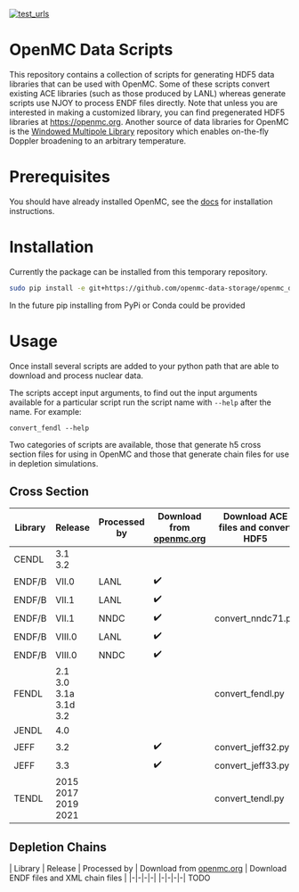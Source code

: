 [![test_urls](https://github.com/shimwell/data/actions/workflows/test_urls.yml/badge.svg)](https://github.com/shimwell/data/actions/workflows/test_urls.yml)

# OpenMC Data Scripts

This repository contains a collection of scripts for generating HDF5 data
libraries that can be used with OpenMC. Some of these scripts convert existing
ACE libraries (such as those produced by LANL) whereas generate scripts use
NJOY to process ENDF files directly. Note that unless you are interested in
making a customized library, you can find pregenerated HDF5 libraries at
https://openmc.org. Another source of data libraries for OpenMC is the
[Windowed Multipole Library](https://github.com/mit-crpg/WMP_Library)
repository which enables on-the-fly Doppler broadening to an arbitrary
temperature.

# Prerequisites

You should have already installed OpenMC, see the [docs](https://docs.openmc.org/en/stable/quickinstall.html) for installation instructions.
# Installation


Currently the package can be installed from this temporary repository.

```bash
sudo pip install -e git+https://github.com/openmc-data-storage/openmc_data.git
```

In the future pip installing from PyPi or Conda could be provided


# Usage

Once install several scripts are added to your python path that are able to
download and process nuclear data.

The scripts accept input arguments, to find out the input arguments available
for a particular script run the script name with ```--help``` after the name.
For example:

```convert_fendl --help```

Two categories of scripts are available, those that generate h5 cross section
files for using in OpenMC and those that generate chain files for use in
depletion simulations.

## Cross Section

| Library | Release | Processed by | Download from [openmc.org](https://openmc.org/) | Download ACE files and convert HDF5 | Download ENDF files and generate HDF5 | Convert local ACE files |
|-|-|-|-|-|-|-|
| CENDL | 3.1<br>3.2 |  |  |  | generate_cendl.py |  |
| ENDF/B | VII.0 | LANL | :heavy_check_mark: |  |  | convert_mcnp70.py |
| ENDF/B | VII.1 | LANL | :heavy_check_mark: |  |  | convert_mcnp71.py |
| ENDF/B | VII.1 | NNDC | :heavy_check_mark: | convert_nndc71.py | generate_endf.py |  |
| ENDF/B | VIII.0 | LANL | :heavy_check_mark: |  |  | convert_lib80x.py |
| ENDF/B | VIII.0 | NNDC | :heavy_check_mark: |  | generate_endf.py |  |
| FENDL | 2.1<br>3.0<br>3.1a<br>3.1d<br>3.2 |  |  | convert_fendl.py |  |  |
| JENDL | 4.0 |  |  |  | generate_jendl.py |  |
| JEFF | 3.2 |  | :heavy_check_mark: | convert_jeff32.py |  |  |
| JEFF | 3.3 |  | :heavy_check_mark: | convert_jeff33.py |  |  |
| TENDL | 2015<br>2017<br>2019<br>2021|  |  | convert_tendl.py |  |  |

## Depletion Chains

| Library | Release | Processed by | Download from [openmc.org](https://openmc.org/) | Download ENDF files and XML chain files |
|-|-|-|-|
|-|-|-|-|
TODO